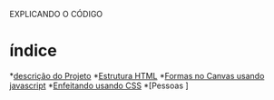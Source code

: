 EXPLICANDO O CÓDIGO 

# índice

*[descrição do Projeto](#descrição-do-projeto)
*[Estrutura HTML](#estrutura-html)
*[Formas no Canvas usando javascript](#formas-no-canvas-usando-javascript)
*[Enfeitando usando CSS](#enfeitando-usando-css)
*[Pessoas ]

